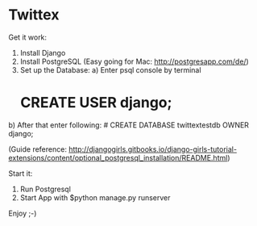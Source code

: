 # Twittex

Get it work:

1) Install Django
2) Install PostgreSQL (Easy going for Mac: http://postgresapp.com/de/)
3) Set up the Database:
  a) Enter psql console by terminal
    # CREATE USER django;
  b) After that enter following:
    # CREATE DATABASE twittextestdb OWNER django;
  
(Guide reference: http://djangogirls.gitbooks.io/django-girls-tutorial-extensions/content/optional_postgresql_installation/README.html)


Start it:
1) Run Postgresql
2) Start App with $python manage.py runserver


Enjoy ;-)
  
  
